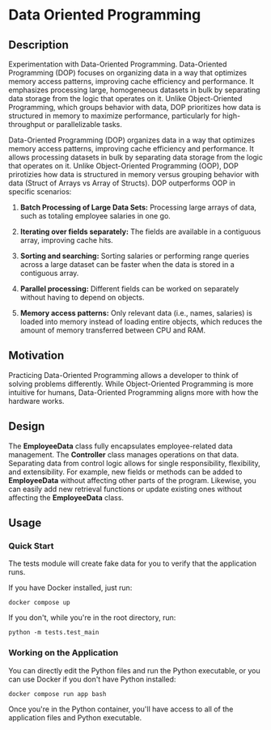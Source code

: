 # Data Oriented Programming

## Description
Experimentation with Data-Oriented Programming. Data-Oriented Programming (DOP) focuses on organizing data in a way that optimizes memory access patterns, improving cache efficiency and performance. It emphasizes processing large, homogeneous datasets in bulk by separating data storage from the logic that operates on it. Unlike Object-Oriented Programming, which groups behavior with data, DOP prioritizes how data is structured in memory to maximize performance, particularly for high-throughput or parallelizable tasks.

Data-Oriented Programming (DOP) organizes data in a way that  optimizes memory access patterns, improving cache efficiency and performance. It allows processing datasets in bulk by separating data storage from the logic that operates on it. Unlike Object-Oriented Programming (OOP), DOP prirotizies how data is structured in memory versus grouping behavior with data (Struct of Arrays vs Array of Structs). DOP outperforms OOP in specific scenarios:

1) **Batch Processing of Large Data Sets:** Processing large arrays of data, such as totaling employee salaries in one go.

2) **Iterating over fields separately:** The fields are available in a contiguous array, improving cache hits.

3) **Sorting and searching:** Sorting salaries or performing range queries across a large dataset can be faster when the data is stored in a contiguous array.

4) **Parallel processing:** Different fields can be worked on separately without having to depend on objects.

5) **Memory access patterns:** Only relevant data (i.e., names, salaries) is loaded into memory instead of loading entire objects, which reduces the amount of memory transferred between CPU and RAM.

## Motivation
Practicing Data-Oriented Programming allows a developer to think of solving problems differently. While Object-Oriented Programming is more intuitive for humans, Data-Oriented Programming aligns more with how the hardware works.

## Design
The **EmployeeData** class fully encapsulates employee-related data management. The **Controller** class manages operations on that data. Separating data from control logic allows for single responsibility, flexibility, and extensibility. For example, new fields or methods can be added to **EmployeeData** without affecting other parts of the program. Likewise, you can easily add new retrieval functions or update existing ones without affecting the **EmployeeData** class.

## Usage

### Quick Start

The tests module will create fake data for you to verify that the application runs.

If you have Docker installed, just run:

```
docker compose up
```

If you don't, while you're in the root directory, run:

```
python -m tests.test_main
```

### Working on the Application
You can directly edit the Python files and run the Python executable, or you can use Docker if you don't have Python installed:

```
docker compose run app bash
```

Once you're in the Python container, you'll have access to all of the application files and Python executable.